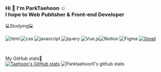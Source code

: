 ### Hi 👋 I'm ParkTaehoon	:relaxed: <br/> I hope to Web Publisher & Front-end Developer 



💻Studying💻 <br/>
<br/>
<img alt="html" src ="https://img.shields.io/badge/HTML5-E34F26.svg?&style=for-the-badge&logo=HTML5&logoColor=fff"/> <img alt="css" src ="https://img.shields.io/badge/CSS3-1572B6.svg?&style=for-the-badge&logo=CSS3&logoColor=fff"/> <img alt="javascript" src ="https://img.shields.io/badge/javaScript-F7DF1E.svg?&style=for-the-badge&logo=javaScript&logoColor=fff"/> <img alt="jquery" src ="https://img.shields.io/badge/jQuery-0769AD.svg?&style=for-the-badge&logo=jQuery&logoColor=fff"/> <img alt="Vue.js" src ="https://img.shields.io/badge/Vue.js-4FC08D.svg?&style=for-the-badge&logo=Vue.js&logoColor=fff"/>![Notion](https://img.shields.io/badge/Notion-%23000000.svg?style=for-the-badge&logo=notion&logoColor=white) ![Figma](https://img.shields.io/badge/figma-%23F24E1E.svg?style=for-the-badge&logo=figma&logoColor=white) <a href="mailto:92park@gmail.com">![Gmail](https://img.shields.io/badge/Gmail-D14836?style=for-the-badge&logo=gmail&logoColor=white)</a>

<br/>

My GitHub stats👋<br/>
[![Taehoon's GitHub stats](https://github-readme-stats.vercel.app/api?username=Parktaehoon1)](https://github.com/Parktaehoon1/github-readme-stats)
![Parktaehoon1's github stats](https://github-readme-stats.vercel.app/api/top-langs/?username=Parktaehoon1&show_icons=true&hide_border=true&title_color=004386&icon_color=004386&layout=compact)


<!--
**Parktaehoon1/Parktaehoon1** is a ✨ _special_ ✨ repository because its `README.md` (this file) appears on your GitHub profile.

Here are some ideas to get you started:

- 🔭 I’m currently working on ...
- 🌱 I’m currently learning ...
- 👯 I’m looking to collaborate on ...
- 🤔 I’m looking for help with ...
- 💬 Ask me about ...
- 📫 How to reach me: ...
- 😄 Pronouns: ...
- ⚡ Fun fact: ...
-->
